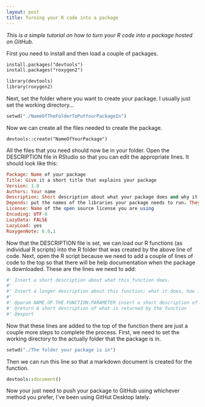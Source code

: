 ```yaml
---
layout: post
title: Turning your R code into a package
---
```


*This is a simple tutorial on how to turn your R code into a package hosted on GitHub.*

First you need to install and then load a couple of packages.

```markdown 
install.packages("devtools")   
install.packages("roxygen2")   

library(devtools)   
library(roxygen2) 
```

Next, set the folder where you want to create your package. I usually just set the working directory...

```ruby
setwd("./NameOfTheFolderToPutYourPackageIn")
```

Now we can create all the files needed to create the package.

```rscript 
devtools::create("NameOfYourPackage")
```

All the files that you need should now be in your folder. Open the DESCRIPTION file in RStudio so that you can edit the appropriate lines. It should look like this:

```ruby
Package: Name of your package
Title: Give it a short title that explains your package   
Version: 1.0
Authors: Your name  
Description: Short description about what your package does and why it is important  
Depends: put the names of the libraries your package needs to run. They should be listed like this: fields, raster, rgdal, etc.
License: Name of the open source license you are using  
Encoding: UTF-8
LazyData: FALSE 
LazyLoad: yes 
RoxygenNote: 6.0.1 
```

Now that the DESCRIPTION file is set, we can load our R functions (as individual R scripts) into the R folder that was created by the above line of code.
Next, open the R script because we need to add a couple of lines of code to the top so that there will be help documentation when the package is downloaded. These are the lines we need to add:

```ruby
#' Insert a short description about what this function does.  
#' 
#' Insert a longer description about this function; what it does, how it works, any references, etc.  
#'  
#' @param NAME.OF.THE.FUNCTION.PARAMETER insert a short description of what the parament is   
#' @return A short description of what is returned by the function  
#' @export
```

Now that these lines are added to the top of the function there are just a couple more steps to complete the process. First, we need to set the working directory to the actually folder that the package is in.

```ruby
setwd("./The folder your package is in")
```

Then we can run this line so that a markdown document is created for the function.

```ruby
devtools::document()
```

Now your just need to push your package to GitHub using whichever method you prefer, I've been using GitHut Desktop lately.














